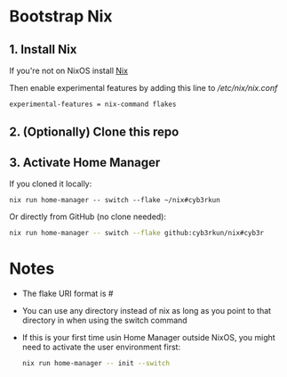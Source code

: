 # Bootstrap Nix

## 1. Install Nix
If you're not on NixOS install [Nix](https://nixos.org/download/)

Then enable experimental features by adding this line to */etc/nix/nix.conf*

```bash
experimental-features = nix-command flakes
```

## 2. (Optionally) Clone this repo

## 3. Activate Home Manager
If you cloned it locally:
```
nix run home-manager -- switch --flake ~/nix#cyb3rkun
```

Or directly from GitHub (no clone needed):

```bash
nix run home-manager -- switch --flake github:cyb3rkun/nix#cyb3r
```

# Notes
- The flake URI format is <sourceDir>#<homeManagerUser>

- You can use any directory instead of nix as long as you point to that 
  directory in <souceDir> when using the switch command

- If this is your first time usin Home Manager outside NixOS, you might need to 
  activate the user environment first:
  ```bash
  nix run home-manager -- init --switch
  ```


